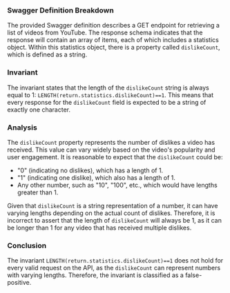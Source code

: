 ### Swagger Definition Breakdown
The provided Swagger definition describes a GET endpoint for retrieving a list of videos from YouTube. The response schema indicates that the response will contain an array of items, each of which includes a statistics object. Within this statistics object, there is a property called `dislikeCount`, which is defined as a string.

### Invariant
The invariant states that the length of the `dislikeCount` string is always equal to 1: `LENGTH(return.statistics.dislikeCount)==1`. This means that every response for the `dislikeCount` field is expected to be a string of exactly one character.

### Analysis
The `dislikeCount` property represents the number of dislikes a video has received. This value can vary widely based on the video's popularity and user engagement. It is reasonable to expect that the `dislikeCount` could be:
- "0" (indicating no dislikes), which has a length of 1.
- "1" (indicating one dislike), which also has a length of 1.
- Any other number, such as "10", "100", etc., which would have lengths greater than 1.

Given that `dislikeCount` is a string representation of a number, it can have varying lengths depending on the actual count of dislikes. Therefore, it is incorrect to assert that the length of `dislikeCount` will always be 1, as it can be longer than 1 for any video that has received multiple dislikes.

### Conclusion
The invariant `LENGTH(return.statistics.dislikeCount)==1` does not hold for every valid request on the API, as the `dislikeCount` can represent numbers with varying lengths. Therefore, the invariant is classified as a false-positive.
